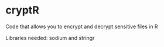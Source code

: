 # cryptR
Code that allows you to encrypt and decrypt sensitive files in R

Libraries needed: sodium and stringr
